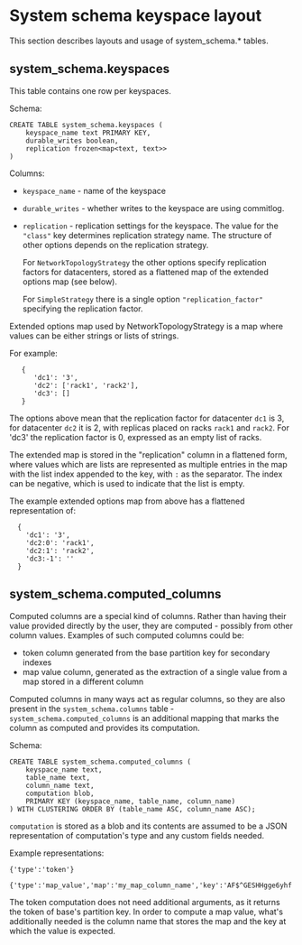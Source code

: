 # System schema keyspace layout

This section describes layouts and usage of system\_schema.* tables.

## system\_schema.keyspaces

This table contains one row per keyspaces.

Schema:

```
CREATE TABLE system_schema.keyspaces (
    keyspace_name text PRIMARY KEY,
    durable_writes boolean,
    replication frozen<map<text, text>>
)
```

Columns:

* `keyspace_name` - name of the keyspace
* `durable_writes` - whether writes to the keyspace are using commitlog.
* `replication` - replication settings for the keyspace. The value for the `"class"` key determines
   replication strategy name. The structure of other options depends
   on the replication strategy.

   For `NetworkTopologyStrategy` the other options specify replication factors for datacenters,
   stored as a flattened map of the extended options map (see below).

   For `SimpleStrategy` there is a single option `"replication_factor"` specifying the replication factor.

Extended options map used by NetworkTopologyStrategy is a map where values can be either strings or lists of strings.

For example:


```
   {
      'dc1': '3',
      'dc2': ['rack1', 'rack2'],
      'dc3': []
   }
```

The options above mean that the replication factor for datacenter `dc1` is 3, for datacenter `dc2` it is 2,
with replicas placed on racks `rack1` and `rack2`. For 'dc3' the replication factor is 0, expressed as an empty list of racks.

The extended map is stored in the "replication" column in a flattened form, where values which are lists
are represented as multiple entries in the map with the list index appended to the key, with `:` as the separator.
The index can be negative, which is used to indicate that the list is empty.

The example extended options map from above has a flattened representation of:

```
  {
    'dc1': '3',
    'dc2:0': 'rack1',
    'dc2:1': 'rack2',
    'dc3:-1': ''
  }
```

## system\_schema.computed\_columns

Computed columns are a special kind of columns. Rather than having their value provided directly
by the user, they are computed - possibly from other column values. Examples of such computed
columns could be:
 * token column generated from the base partition key for secondary indexes
 * map value column, generated as the extraction of a single value from a map stored in a different column

Computed columns in many ways act as regular columns, so they are also present in the `system_schema.columns` table -
`system_schema.computed_columns` is an additional mapping that marks the column as computed and provides its computation.

Schema:
~~~
CREATE TABLE system_schema.computed_columns (
    keyspace_name text,
    table_name text,
    column_name text,
    computation blob,
    PRIMARY KEY (keyspace_name, table_name, column_name)
) WITH CLUSTERING ORDER BY (table_name ASC, column_name ASC);
~~~

`computation` is stored as a blob and its contents are assumed to be a JSON representation of computation's type
and any custom fields needed.

Example representations:
~~~
{'type':'token'}

{'type':'map_value','map':'my_map_column_name','key':'AF$^GESHHgge6yhf'}
~~~

The token computation does not need additional arguments, as it returns the token of base's partition key.
In order to compute a map value, what's additionally needed is the column name that stores the map and the key
at which the value is expected.


